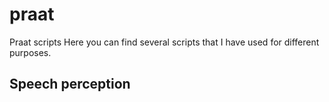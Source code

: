 # praat
Praat scripts
Here you can find several scripts that I have used for different purposes. 
<h2>Speech perception</h2>

